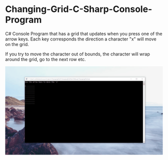 # Changing-Grid-C-Sharp-Console-Program
C# Console Program that has a grid that updates when you press one of the arrow keys.
Each key corresponds the direction a character "x" will move on the grid.

If you try to move the character out of bounds, the character will wrap around the grid, go to the next row etc.

![alt-text](img/ChangingGrid.gif)
